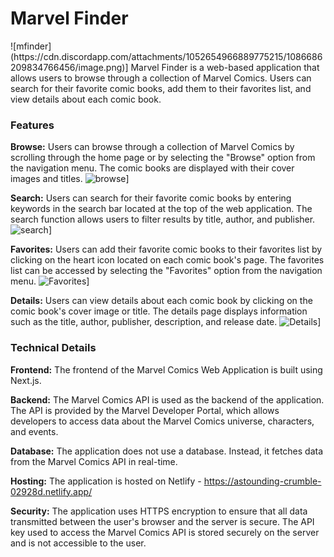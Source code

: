 <h1>Marvel Finder</h1>
![mfinder](https://cdn.discordapp.com/attachments/1052654966889775215/1086686209834766456/image.png)]
Marvel Finder is a web-based application that allows users to browse through a collection of Marvel Comics. Users can search for their favorite comic books, add them to their favorites list, and view details about each comic book.



<h3>Features</h3>

<strong>Browse:</strong> Users can browse through a collection of Marvel Comics by scrolling through the home page or by selecting the "Browse" option from the navigation menu. The comic books are displayed with their cover images and titles.
![browse](https://cdn.discordapp.com/attachments/1052654966889775215/1086686042469441586/image.png)]

<strong>Search:</strong> Users can search for their favorite comic books by entering keywords in the search bar located at the top of the web application. The search function allows users to filter results by title, author, and publisher.
![search](https://cdn.discordapp.com/attachments/1052654966889775215/1086685962802843819/image.png)]

<strong>Favorites:</strong> Users can add their favorite comic books to their favorites list by clicking on the heart icon located on each comic book's page. The favorites list can be accessed by selecting the "Favorites" option from the navigation menu.
![Favorites](https://cdn.discordapp.com/attachments/1052654966889775215/1086686109678972968/image.png)]

<strong>Details:</strong> Users can view details about each comic book by clicking on the comic book's cover image or title. The details page displays information such as the title, author, publisher, description, and release date.
![Details](https://media.discordapp.net/attachments/1052654966889775215/1086686281188261958/image.png?width=868&height=675)]

<h3>Technical Details</h3>

<strong>Frontend:</strong> The frontend of the Marvel Comics Web Application is built using Next.js.

<strong>Backend:</strong> The Marvel Comics API is used as the backend of the application. The API is provided by the Marvel Developer Portal, which allows developers to access data about the Marvel Comics universe, characters, and events.

<strong>Database:</strong> The application does not use a database. Instead, it fetches data from the Marvel Comics API in real-time.

<strong>Hosting:</strong> The application is hosted on Netlify - https://astounding-crumble-02928d.netlify.app/

<strong>Security:</strong> The application uses HTTPS encryption to ensure that all data transmitted between the user's browser and the server is secure. The API key used to access the Marvel Comics API is stored securely on the server and is not accessible to the user.

